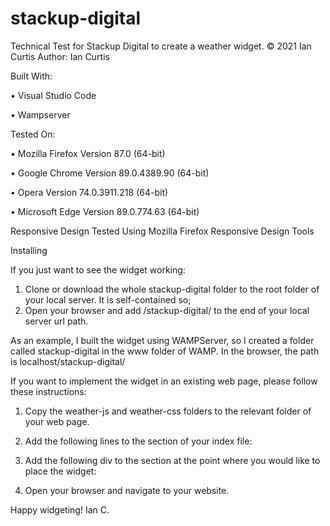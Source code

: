 # stackup-digital
Technical Test for Stackup Digital to create a weather widget.
© 2021 Ian Curtis
Author: Ian Curtis

Built With:

• Visual Studio Code

• Wampserver

Tested On:

• Mozilla Firefox Version 87.0 (64-bit)

• Google Chrome Version 89.0.4389.90 (64-bit)

• Opera Version 74.0.3911.218 (64-bit)

• Microsoft Edge Version 89.0.774.63 (64-bit)

Responsive Design Tested Using Mozilla Firefox Responsive Design Tools

Installing

If you just want to see the widget working:

1.  Clone or download the whole stackup-digital folder to the root folder of your local server. It is self-contained so;
2.  Open your browser and add /stackup-digital/ to the end of your local server url path.

As an example, I built the widget using WAMPServer, so I created a folder called stackup-digital in the www folder of WAMP.
In the browser, the path is localhost/stackup-digital/

If you want to implement the widget in an existing web page, please follow these instructions:

1.  Copy the weather-js and weather-css folders to the relevant folder of your web page.

2.  Add the following lines to the <head> section of your index file:
    <!--    CSS     -->
    <link rel="stylesheet" type="text/css" href="weather-css/styles.css">
    <!--    JavaScript      -->
    <script src="weather-js/scripts.js"></script>
    <!--    FONTS   -->
    <link rel="preconnect" href="https://fonts.gstatic.com">
    <link href="https://fonts.googleapis.com/css2?family=Roboto:ital,wght@0,400;1,700&display=swap" rel="stylesheet">

3.  Add the following div to the <body> section at the point where you would like to place the widget:
    <div id="weather"></div>

4.  Open your browser and navigate to your website.

Happy widgeting!
Ian C.
